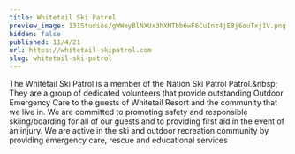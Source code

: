 ```yaml
---
title: Whitetail Ski Patrol
preview_image: 131Studios/gWWeyBlNXUx3hXMTbb6wF6CuInz4jE8j6ouTxj1V.png
hidden: false
published: 11/4/21
url: https://whitetail-skipatrol.com
slug: whitetail-ski-patrol
---
```


The Whitetail Ski Patrol is a member of the Nation Ski Patrol Patrol.&amp;nbsp; They are a group of dedicated volunteers that provide outstanding Outdoor Emergency Care to the guests of Whitetail Resort and the community that we live in. We are committed to promoting safety and responsible skiing/boarding for all of our guests and to providing first aid in the event of an injury. We are active in the ski and outdoor recreation community by providing emergency care, rescue and educational services
